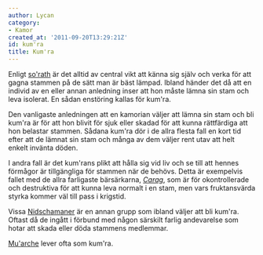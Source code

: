 ```yaml
---
author: Lycan
category:
- Kamor
created_at: '2011-09-20T13:29:21Z'
id: kum'ra
title: Kum'ra
---
```

Enligt [so'rath] är det alltid av central vikt att känna sig själv och verka för att gagna stammen på de sätt man är bäst lämpad. Ibland händer det då att en individ av en eller annan anledning inser att hon måste lämna sin stam och leva isolerat. En sådan enstöring kallas för kum'ra.

Den vanligaste anledningen att en kamorian väljer att lämna sin stam och bli kum'ra är för att hon blivit för sjuk eller skadad för att kunna rättfärdiga att hon belastar stammen. Sådana kum'ra dör i de allra flesta fall en kort tid efter att de lämnat sin stam och många av dem väljer rent utav att helt enkelt invänta döden.

I andra fall är det kum'rans plikt att hålla sig vid liv och se till att hennes förmågor är tillgängliga för stammen när de behövs. Detta är exempelvis fallet med de allra farligaste bärsärkarna, *[Carag]*, som är för okontrollerade och destruktiva för att kunna leva normalt i en stam, men vars fruktansvärda styrka kommer väl till pass i krigstid.

Vissa [Nidschamaner] är en annan grupp som ibland väljer att bli kum'ra. Oftast då de ingått i förbund med någon särskilt farlig andevarelse som hotar att skada eller döda stammens medlemmar.

[Mu'arche] lever ofta som kum'ra.

  [so'rath]: Kamoriansk_heder
  [Carag]: Carag
  [Nidschamaner]: Nidschaman
  [Mu'arche]: Muarche
